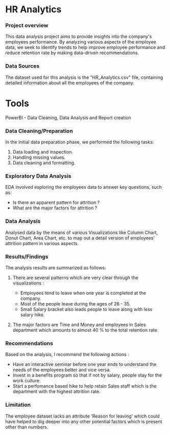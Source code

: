 # HR Analytics

### Project overview

This data analysis project aims to provide insights into the company's employees performance. By analyzing various aspects of the employee data, we seek to identify trends to help improve employee performance and reduce retention rate by making data-driven recommendations.

### Data Sources

The dataset used for this analysis is the "HR_Analytics.csv" file, containing detailed information about all the employees of the company.

# Tools

﻿﻿PowerBI - Data Cleaning, Data Analysis and Report creation
  
### Data Cleaning/Preparation

In the initial data preparation phase, we performed the following tasks:

1. ﻿﻿﻿Data loading and inspection.
2. ﻿﻿﻿Handling missing values.
3. Data cleaning and formatting.

### Exploratory Data Analysis

EDA involved exploring the employees data to answer key questions, such as:

- Is there an apparent pattern for attrition ?
- What are the major factors for attrition ?
  
### Data Analysis

Analysed data by the means of various Visualizations like Column Chart, Donut Chart, Area Chart, etc. to map out a detail version of employees' attrition pattern in various aspects.

### Results/Findings

The analysis results are summarized as follows:

1. There are several patterns which are very clear through the visualizations :
   - Employees tend to leave when one year is completed at the company.
   - Most of the people leave during the ages of 26 - 35.
   - Small Salary bracket also leads people to leave along with less salary hike.
     
2.  The major factors are Time and Money and employees in Sales department which amounts to almost 40 % to the total retention rate.
   
### Recommendations

Based on the analysis, I recommend the following actions :
- Have an interactive seminar before one year ends to understand the needs of the employees better and vice versa.
- Invest in a benefits program so that if not by salary, people stay for the work culture.
- Start a perfomance based hike to help retain Sales staff which is the department with the highest attrition rate.

### Limitation
The employee dataset lacks an attribute 'Reason for leaving' which could have helped to dig deeper into any other potential factors which is present other than numbers.
